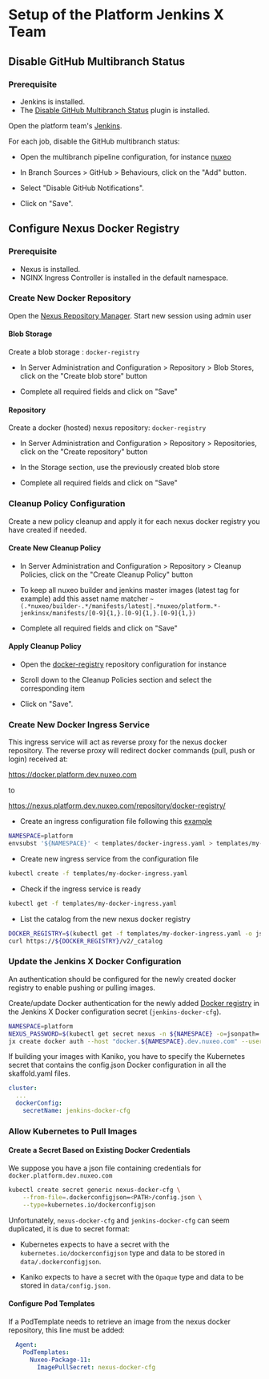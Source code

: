 # Setup of the Platform Jenkins X Team

## Disable GitHub Multibranch Status

### Prerequisite

- Jenkins is installed.
- The [Disable GitHub Multibranch Status](https://plugins.jenkins.io/disable-github-multibranch-status/) plugin is installed.

Open the platform team's [Jenkins](https://jenkins.platform.dev.nuxeo.com/).

For each job, disable the GitHub multibranch status:

- Open the multibranch pipeline configuration, for instance [nuxeo](https://jenkins.platform.dev.nuxeo.com/job/nuxeo/job/nuxeo/configure)

- In Branch Sources > GitHub > Behaviours, click on the "Add" button.

- Select "Disable GitHub Notifications".

- Click on "Save".

## Configure Nexus Docker Registry

### Prerequisite

- Nexus is installed.
- NGINX Ingress Controller is installed in the default namespace.

### Create New Docker Repository

Open the [Nexus Repository Manager](https://nexus.platform.dev.nuxeo.com/). Start new session using admin user

#### Blob Storage

Create a blob storage : `docker-registry`

- In Server Administration and Configuration > Repository > Blob Stores, click on the "Create blob store" button

- Complete all required fields and click on "Save"

#### Repository

Create a docker (hosted) nexus repository: `docker-registry`

- In Server Administration and Configuration > Repository > Repositories, click on the "Create repository" button

- In the Storage section, use the previously created blob store

- Complete all required fields and click on "Save"

### Cleanup Policy Configuration

Create a new policy cleanup and apply it for each nexus docker registry you have created if needed.

#### Create New Cleanup Policy

- In Server Administration and Configuration > Repository > Cleanup Policies, click on the "Create Cleanup Policy" button

- To keep all nuxeo builder and jenkins master images (latest tag for example) add this asset name matcher `~(.*nuxeo/builder-.*/manifests/latest|.*nuxeo/platform.*-jenkinsx/manifests/[0-9]{1,}.[0-9]{1,}.[0-9]{1,})`

- Complete all required fields and click on "Save"

#### Apply Cleanup Policy

- Open the [docker-registry](https://nexus.platform.dev.nuxeo.com/#admin/repository/repositories:docker-registry) repository configuration for instance

- Scroll down to the Cleanup Policies section and select the corresponding item

- Click on "Save".

### Create New Docker Ingress Service

This ingress service will act as reverse proxy for the nexus docker repository.
The reverse proxy will redirect docker commands (pull, push or login) received at:

https://docker.platform.dev.nuxeo.com

to

https://nexus.platform.dev.nuxeo.com/repository/docker-registry/

- Create an ingress configuration file following this [example](../templates/docker-ingress.yaml)

```bash
NAMESPACE=platform
envsubst '${NAMESPACE}' < templates/docker-ingress.yaml > templates/my-docker-ingress.yaml
```

- Create new ingress service from the configuration file

```bash
kubectl create -f templates/my-docker-ingress.yaml
```

- Check if the ingress service is ready

```bash
kubectl get -f templates/my-docker-ingress.yaml
```

- List the catalog from the new nexus docker registry

```bash
DOCKER_REGISTRY=$(kubectl get -f templates/my-docker-ingress.yaml -o json --output=jsonpath={.spec.rules[].host} )
curl https://${DOCKER_REGISTRY}/v2/_catalog
```

### Update the Jenkins X Docker Configuration

An authentication should be configured for the newly created docker registry to enable pushing or pulling images.

Create/update Docker authentication for the newly added [Docker registry](docker.platform.dev.nuxeo.com) in the Jenkins X Docker configuration secret (`jenkins-docker-cfg`).

```bash
NAMESPACE=platform
NEXUS_PASSWORD=$(kubectl get secret nexus -n ${NAMESPACE} -o=jsonpath='{.data.password}' | base64 --decode)
jx create docker auth --host "docker.${NAMESPACE}.dev.nuxeo.com" --user "admin" --secret "${NEXUS_PASSWORD}"
```

If building your images with Kaniko, you have to specify the Kubernetes secret that contains the config.json Docker configuration in all the skaffold.yaml files.

```yaml
cluster:
  ...
  dockerConfig:
    secretName: jenkins-docker-cfg
```

### Allow Kubernetes to Pull Images

#### Create a Secret Based on Existing Docker Credentials

We suppose you have a json file containing credentials for `docker.platform.dev.nuxeo.com`

```bash
kubectl create secret generic nexus-docker-cfg \
    --from-file=.dockerconfigjson=<PATH>/config.json \
    --type=kubernetes.io/dockerconfigjson
```

Unfortunately, `nexus-docker-cfg` and `jenkins-docker-cfg` can seem duplicated, it is due to secret format:

- Kubernetes expects to have a secret with the `kubernetes.io/dockerconfigjson` type and data to be stored in `data/.dockerconfigjson`.

- Kaniko expects to have a secret with the `Opaque` type and data to be stored in `data/config.json`.

#### Configure Pod Templates

If a PodTemplate needs to retrieve an image from the nexus docker repository, this line must be added:

```yaml
  Agent:
    PodTemplates:
      Nuxeo-Package-11:
        ImagePullSecret: nexus-docker-cfg
```
